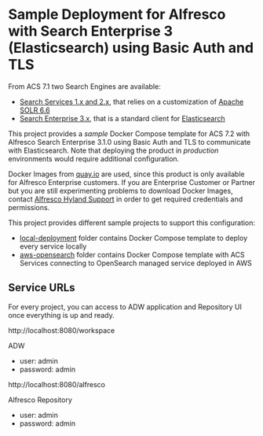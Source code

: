 # Sample Deployment for Alfresco with Search Enterprise 3 (Elasticsearch) using Basic Auth and TLS

From ACS 7.1 two Search Engines are available:

* [Search Services 1.x and 2.x](https://docs.alfresco.com/search-services/latest/), that relies on a customization of [Apache SOLR 6.6](https://solr.apache.org/guide/6_6/)
* [Search Enterprise 3.x](https://docs.alfresco.com/search-enterprise/latest/), that is a standard client for [Elasticsearch](https://www.elastic.co/guide/en/elasticsearch/reference/7.10/index.html)

This project provides a *sample* Docker Compose template for ACS 7.2 with Alfresco Search Enterprise 3.1.0 using Basic Auth and TLS to communicate with Elasticsearch. Note that deploying the product in *production* environments would require additional configuration.

Docker Images from [quay.io](https://quay.io/organization/alfresco) are used, since this product is only available for Alfresco Enterprise customers. If you are Enterprise Customer or Partner but you are still experimenting problems to download Docker Images, contact [Alfresco Hyland Support](https://community.hyland.com) in order to get required credentials and permissions.

This project provides different sample projects to support this configuration:

* [local-deployment](local-deployment) folder contains Docker Compose template to deploy every service locally
* [aws-opensearch](aws-opensearch) folder contains Docker Compose template with ACS Services connecting to OpenSearch managed service deployed in AWS

## Service URLs

For every project, you can access to ADW application and Repository UI once everything is up and ready.

http://localhost:8080/workspace

ADW
* user: admin
* password: admin

http://localhost:8080/alfresco

Alfresco Repository
* user: admin
* password: admin
